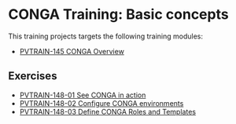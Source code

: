 CONGA Training: Basic concepts
==============================

This training projects targets the following training modules:
* [PVTRAIN-145 CONGA Overview](https://jira.pvtool.org/confluence/x/JIGHCg)


Exercises
---------

* [PVTRAIN-148-01 See CONGA in action](https://jira.pvtool.org/confluence/x/QYAcE)
* [PVTRAIN-148-02 Configure CONGA environments](https://jira.pvtool.org/confluence/x/Q4AcE)
* [PVTRAIN-148-03 Define CONGA Roles and Templates](https://jira.pvtool.org/confluence/x/RYAcE)
